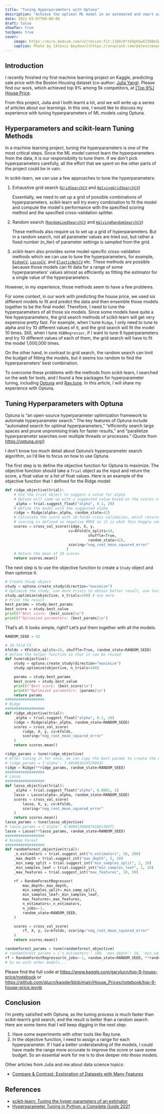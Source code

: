 ```yaml
---
title: "Tuning Hyperparameters with Optuna"
description: "Achieve the optimal ML model in an automated and smart way"
date: 2021-03-07T00:00:00
draft: false
showToc: true
tocOpen: true
cover:
    image: https://miro.medium.com/v2/resize:fit:1100/0*tGXphGwXZ3O0eIW_
    caption: Photo by [Alexis Baydoun](https://unsplash.com/@alexisbaydoun?utm_source=medium&utm_medium=referral) on [Unsplash](https://unsplash.com/?utm_source=medium&utm_medium=referral)
---
```


[//]: # (![]&#40;https://miro.medium.com/v2/resize:fit:1100/0*tGXphGwXZ3O0eIW_&#41;)

## Introduction
I recently finished my first machine learning project on Kaggle, predicting sale price with the Boston Housing dataset (co-author: [Julia Yang](https://medium.com/u/ec687522df18?source=post_page-----af342facc549--------------------------------)). Please find our work, which achieved top 9% among 5k competitors, at [[Top 9%] House Price](https://www.kaggle.com/garylucn/top-9-house-price).

From this project, Julia and I both learnt a lot, and we will write up a series of articles about our learnings. In this one, I would like to discuss my experience with tuning hyperparameters of ML models using Optuna.

## Hyperparameters and scikit-learn Tuning Methods

In a machine learning project, tuning the hyperparameters is one of the most critical steps. Since the ML model cannot learn the hyperparameters from the data, it is our responsibility to tune them. If we don’t pick hyperparameters carefully, all the effort that we spent on the other parts of the project could be in vain.

In scikit-learn, we can use a few approaches to tune the hyperparameters:

1. Exhaustive grid search ([`GridSearchCV`](https://scikit-learn.org/stable/modules/generated/sklearn.model_selection.GridSearchCV.html) and [`HalvingGridSearchCV`](https://scikit-learn.org/stable/modules/generated/sklearn.model_selection.HalvingGridSearchCV.html))

    Essentially, we need to set up a grid of possible combinations of hyperparameters. scikit-learn will try every combination to fit the model and compute the model's performance with the specified scoring method and the specified cross-validation splitter.

2. Random search ([`RandomizedSearchCV`](https://scikit-learn.org/stable/modules/generated/sklearn.model_selection.RandomizedSearchCV.html) and [`HalvingRandomSearchCV`](https://scikit-learn.org/stable/modules/generated/sklearn.model_selection.HalvingRandomSearchCV.html))

    These methods also require us to set up a grid of hyperparameters. But in a random search, not all parameter values are tried out, but rather a fixed number (n_iter) of parameter settings is sampled from the grid.

3. scikit-learn also provides some model-specific cross-validation methods which we can use to tune the hyperparameters, for example, [`RidgeCV`](https://scikit-learn.org/stable/modules/generated/sklearn.linear_model.RidgeCV.html), [`LassoCV`](https://scikit-learn.org/stable/modules/generated/sklearn.linear_model.LassoCV.htm), and [`ElasticNetCV`](https://scikit-learn.org/stable/modules/generated/sklearn.linear_model.ElasticNetCV.html) etc. These methods are possible because those models can fit data for a range of some hyperparameters' values almost as efficiently as fitting the estimator for a single value of the hyperparameters.

However, in my experience, those methods seem to have a few problems.

For some context, in our work with predicting the house price, we used six different models to fit and predict the data and then ensemble those models together to be the final model. Therefore, I need to tune the hyperparameters of all those six models. Since some models have quite a few hyperparameters, the grid search methods of scikit-learn will get very expensive pretty fast. For example, when I tune `Ridge`, I only need to tune to alpha and try 10 different values of it, and the grid search will fit the model 10 times. Still, when I tune `XGBRegressor`, if I want to tune 6 hyperparameters and try 10 different values of each of them, the grid search will have to fit the model 1,000,000 times.

On the other hand, in contrast to grid search, the random search can limit the budget of fitting the models, but it seems too random to find the hyperparameters' best combination.

To overcome these problems with the methods from scikit-learn, I searched on the web for tools, and I found a few packages for hyperparameter tuning, including [Optuna](https://optuna.org/) and [Ray.tune](https://docs.ray.io/en/latest/tune/index.html). In this article, I will share my experience with Optuna.

## Tuning Hyperparameters with Optuna

Optuna is “an open-source hyperparameter optimization framework to automate hyperparameter search.” The key features of Optuna include “automated search for optimal hyperparameters,” “efficiently search large spaces and prune unpromising trials for faster results,” and “parallelize hyperparameter searches over multiple threads or processes.” (Quote from https://optuna.org/)

I don’t know too much detail about Optuna’s hyperparameter search algorithm, so I’d like to focus on how to use Optuna.

The first step is to define the objective function for Optuna to maximize. The objective function should take a `Trial` object as the input and return the score, a float value or a list of float values. Here is an example of the objective function that I defined for the Ridge model:

```python
def ridge_objective(trial):
    # Use the trial object to suggest a value for alpha
    # Optuna will come up with a suggested value based on the scores of previous trials
    _alpha = trial.suggest_float("alpha", 0.1, 20)
    # Define the model with the suggested alpha
    ridge = Ridge(alpha=_alpha, random_state=42)
    # Calculate the score with 10-folds cross validation, which returns a list of scores
    # scoring is defined as negative RMSE as it is what this Kaggle competition uses to evaluate the result
    scores = cross_val_score(ridge, X, y, 
                             cv=KFold(n_splits=10,
                                      shuffle=True,
                                      random_state=42),
                             scoring="neg_root_mean_squared_error"
                            )
    # Return the mean of 10 scores
    return scores.mean()
```

The next step is to use the objective function to create a `Study` object and then optimize it.

```python
# Create Study object
study = optuna.create_study(direction="maximize")
# Optimize the study, use more trials to obtain better result, use less trials to be more cost-efficient
study.optimize(objective, n_trials=100) # Use more 
# Print the result
best_params = study.best_params
best_score = study.best_value
print(f"Best score: {best_score}\n")
print(f"Optimized parameters: {best_params}\n")
```

That’s all. It looks simple, right? Let’s put them together with all the models.

```python
RANDOM_SEED = 42

# 10-fold CV
kfolds = KFold(n_splits=10, shuffle=True, random_state=RANDOM_SEED)
# Define the helper function so that it can be reused
def tune(objective):
    study = optuna.create_study(direction="maximize")
    study.optimize(objective, n_trials=100)

    params = study.best_params
    best_score = study.best_value
    print(f"Best score: {best_score}\n")
    print(f"Optimized parameters: {params}\n")
    return params
##################
# Ridge
##################
def ridge_objective(trial):
    _alpha = trial.suggest_float("alpha", 0.1, 20)
    ridge = Ridge(alpha=_alpha, random_state=RANDOM_SEED)
    scores = cross_val_score(
        ridge, X, y, cv=kfolds,
        scoring="neg_root_mean_squared_error"
    )
    return scores.mean()

ridge_params = tune(ridge_objective)
# After tuning it for once, we can copy the best params to create the model without tuning it again
# ridge_params = {'alpha': 7.491061624529043}
ridge = Ridge(**ridge_params, random_state=RANDOM_SEED)
##################
# Lasso
##################
def lasso_objective(trial):
    _alpha = trial.suggest_float("alpha", 0.0001, 1)
    lasso = Lasso(alpha=_alpha, random_state=RANDOM_SEED)
    scores = cross_val_score(
        lasso, X, y, cv=kfolds,
        scoring="neg_root_mean_squared_error"
    )
    return scores.mean()
lasso_params = tune(lasso_objective)
# lasso_params = {'alpha': 0.00041398687418613947}
lasso = Lasso(**lasso_params, random_state=RANDOM_SEED)
##################
# Random Forest
##################
def randomforest_objective(trial):
    _n_estimators = trial.suggest_int("n_estimators", 50, 200)
    _max_depth = trial.suggest_int("max_depth", 5, 20)
    _min_samp_split = trial.suggest_int("min_samples_split", 2, 10)
    _min_samples_leaf = trial.suggest_int("min_samples_leaf", 2, 10)
    _max_features = trial.suggest_int("max_features", 10, 50)

    rf = RandomForestRegressor(
        max_depth=_max_depth,
        min_samples_split=_min_samp_split,
        min_samples_leaf=_min_samples_leaf,
        max_features=_max_features,
        n_estimators=_n_estimators,
        n_jobs=-1,
        random_state=RANDOM_SEED,
    )

    scores = cross_val_score(
        rf, X, y, cv=kfolds, scoring="neg_root_mean_squared_error"
    )
    return scores.mean()

randomforest_params = tune(randomforest_objective)
# randomforest_params = {'n_estimators': 180, 'max_depth': 18, 'min_samples_split': 2, 'min_samples_leaf': 2, 'max_features': 49}
rf = RandomForestRegressor(n_jobs=-1, random_state=RANDOM_SEED, **randomforest_params)
# So on with other models...
```

Please find the full code at https://www.kaggle.com/garylucn/top-9-house-price/notebook or https://github.com/glucn/kaggle/blob/main/House_Prices/notebook/top-9-house-price.ipynb

## Conclusion
I’m pretty satisfied with Optuna, as the tuning process is much faster than scikit-learn’s grid search, and the result is better than a random search. Here are some items that I will keep digging in the next step:

1. Have some experiments with other tools like Ray.tune.
2. In the objective function, I need to assign a range for each hyperparameter. If I had a better understanding of the models, I could have made the range more accurate to improve the score or save some budget. So an essential work for me is to dive deeper into those models.

Other articles from Julia and me about data science topics:

- [Compare & Contrast: Exploration of Datasets with Many Features](https://levelup.gitconnected.com/compare-contrast-eda-of-datasets-with-many-features-f9665da15132)

## References
- [scikit-learn: Tuning the hyper-parameters of an estimator](https://scikit-learn.org/stable/modules/grid_search.html)
- [Hyperparameter Tuning in Python: a Complete Guide 2021](https://neptune.ai/blog/hyperparameter-tuning-in-python-a-complete-guide-2020)

